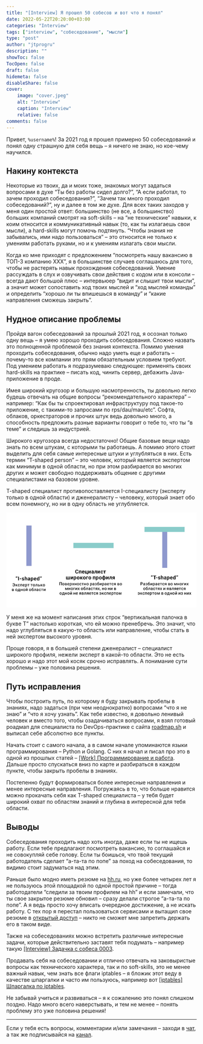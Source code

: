 ```yaml
---
title: "[Interview] Я прошел 50 собесов и вот что я понял"
date: 2022-05-22T20:20:00+03:00
categories: "Interview"
tags: ["interview", "собеседование", "мысли"]
type: "post"
author: "jtprogru"
description: ""
showToc: false
TocOpen: false
draft: false
hidemeta: false
disableShare: false
cover:
    image: "cover.jpeg"
    alt: "Interview"
    caption: "Interview"
    relative: false
comments: false
---
```


Привет, `%username%`! За 2021 год я прошел примерно 50 собеседований и понял одну страшную для себя вещь – я ничего не знаю, но кое-чему научился.

## Накину контекста

Некоторые из твоих, да и моих тоже, знакомых могут задаться вопросами в духе “Ты без работы сидел долго?”, “А если работал, то зачем проходил собеседования?”, “Зачем так много проходил собеседований?”, ну и далее в том же духе. Для всех таких заходов у меня один простой ответ: большинство (не все, а большинство) больших компаний смотрят на soft-skills – на “не технические” навыки, к коим относится и коммуникативный навык (то, как ты излагаешь свои мысли), а hard-skills могут помочь подтянуть. “Чтобы знания не забывались, ими надо пользоваться” – это относится не только к умениям работать руками, но и к умениям излагать свои мысли.

Когда ко мне приходят с предложением “посмотреть нашу вакансию в ТОП-3 компанию ХХХ”, я в большинстве случаев соглашаюсь для того, чтобы не растерять навык прохождения собеседований. Умение рассуждать в слух и озвучивать свои действия с кодом или в консоли – всегда дают большой плюс – интервьюер “видит и слышит твои мысли”, а значит может сопоставить ход твоих мыслей и “ход мыслей команды” и определить “хорошо ли ты впишешься в команду” и “какие направления сможешь закрыть”.

## Нудное описание проблемы

Пройдя вагон собеседований за прошлый 2021 год, я осознал только одну вещь – я умею хорошо проходить собеседования. Сложно назвать это полноценной проблемой без знания контекста. Помимо умения проходить собеседования, обычно надо уметь еще и работать – почему-то все компании это прям обязательным условием требуют. Под умением работать я подразумеваю следующее: применять своих hard-skills на практике – писать код, чинить сервер, дебажить Java-приложение в проде.

Имея широкий кругозор и большую насмотренность, ты довольно легко будешь отвечать на общие вопросы “рекомендательного характера” – например: “Как бы ты спроектировал инфраструктуру под такое-то приложение, с такими-то запросами по rps/dau/mau/etc”. Софта, облаков, оркестраторов и прочих штук ведь довольно много, а способность предложить разные варианты говорит о тебе то, что ты “в теме” и следишь за индустрией.

Широкого кругозора всегда недостаточно! Общие базовые вещи надо знать по всем штукам, с которыми ты работаешь. А помимо этого стоит выделить для себя самые интересные штуки и углубляться в них. Есть термин “T-shaped person” – это человек, который является экспертом как минимум в одной области, но при этом разбирается во многих других и может свободно поддерживать общение с другими специалистами на базовом уровне.

T-shaped специалист противопоставляется I-специалисту (эксперту только в одной области) и дженералисту – человеку, который знает обо всем понемногу, но ни в одну область не углубляется.

![I-shaped vs T-shaped person](I-T-shaped.jpg)

У меня же на момент написания этих строк “вертикальная палочка в букве Т” настолько короткая, что ей можно пренебречь. Это значит, что надо углубляться в какую-то область или направление, чтобы стать в ней экспертом высокого уровня.

Проще говоря, я в большей степени дженералист – специалист широкого профиля, нежели эксперт в какой-то области. Это не есть хорошо и надо этот мой косяк срочно исправлять. А понимание сути проблемы – уже половина решения.

## Путь исправления

Чтобы построить путь, по которому я буду закрывать пробелы в знаниях, надо задаться (при чем неоднократно) вопросами “что я не знаю” и “что я хочу узнать”. Как тебе известно, я довольно ленивый человек и вместо того, чтобы озадачиваться вопросами, я взял готовый роадмап для специалиста по DevOps-практике с сайта [roadmap.sh](https://roadmap.sh/devops) и выписал себе абсолютно все пункты.

Начать стоит с самого начала, а в самом начале упоминаются языки программирования – Python и Golang. С них я начал и писал про это в одной из прошлых статей – [[Work] Программирование и работа](https://jtprog.ru/dev-and-work/). Дальше просто спускаться вниз по карте и разбираться в каждом пункте, чтобы закрыть пробелы в знаниях.

Постепенно будут формироваться более интересные направления и менее интересные направления. Погружаясь в то, что больше нравится можно прокачать себя как T-shaped специалиста – у тебя будет широкий охват по областям знаний и глубина в интересной для тебя области.

## Выводы

Собеседования проходить надо хоть иногда, даже если ты не ищешь работу. Если тебе предлагают посмотреть вакансию, то соглашайся и не совокупляй себе голову. Если ты боишься, что твой текущий работодатель сделает “а-та-та по попе” за поход на собеседования, то видимо стоит задуматься над этим.

Раньше было модно иметь резюме на [hh.ru](https://hh.ru), но уже более четырех лет я не пользуюсь этой площадкой по одной простой причине – тогда работодатели “следили за твоим профилем на hh” и если замечали, что ты свое закрытое резюме обновил – сразу делали строгое “а-та-та по попе”. А я ведь просто хочу вписать очередное достижение, а не искать работу. С тех пор я перестал пользоваться сервисами и вытащил свое резюме в [открытый доступ](https://savinmi.ru) – никто не сможет мне запретить держать его в таком виде.

Также на собеседованиях можно встретить различные интересные задачи, которые действительно заставят тебя подумать – например такую [[Interview] Задачка с собеса 0003](https://jtprog.ru/interview-task-0003/).

Продавать себя на собеседовании и отлично отвечать на заковыристые вопросы как технического характера, так и по soft-skills, это не менее важный навык, чем знать все флаги iptables – я бложик этот веду в качестве шпаргалки и часто им пользуюсь, например вот [[iptables] Шпаргалка по iptables](https://jtprog.ru/iptables-manual/).

Не забывай учиться и развиваться – я к сожалению это понял слишком поздно. Надо много всего наверстывать, и тем не менее – понять проблему это уже половина решения!

---
Если у тебя есть вопросы, комментарии и/или замечания – заходи в [чат](https://ttttt.me/jtprogru_chat), а так же подписывайся на [канал](https://ttttt.me/jtprogru_channel).
